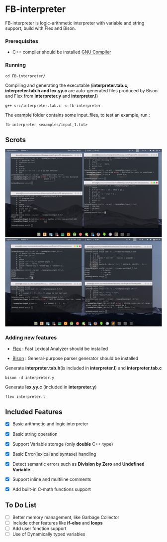 # FB-interpreter

FB-interpreter is logic-arithmetic interpreter with variable and string support, build with Flex and Bison.

### Prerequisites

* C++ compiler should be installed [GNU Compiler](https://gcc.gnu.org/install/)

### Running

```shell
cd FB-interpreter/

```

Compiling and generating the executable (**interpreter.tab.c, interpreter.tab.h and lex.yy.c** are auto-generated files produced by Bison and Flex from **interpreter.y** and **interpreter.l**)

```shell
g++ src/interpreter.tab.c -o fb-interpreter

```

The example folder contains some input_files, to test an example, run :

```shell
fb-interpreter <examples/input_1.txt>

```

Scrots
------

![Testing](scrots/tests.png?raw=true "Testing")
![basic string and fonction support](scrots/fct_str.png?raw=true "basic string and fonction support")
### Adding new features

* [Flex](https://www.gnu.org/software/flex/) : Fast Lexical Analyzer should be installed

* [Bison](https://www.gnu.org/software/bison/) : General-purpose parser generator should be installed

Generate **interpreter.tab.h**(is included in **interpreter.l**) and **interpreter.tab.c**

```shell
bison -d interpreter.y

```

Generate **lex.yy.c** (included in **interpreter.y**)

```shell
flex interpreter.l

```



## Included Features

- [x] Basic arithmetic and logic interpreter
- [x] Basic string operation
- [x] Support Variable storage (only **double** C++ type)
- [x] Basic Error(lexical and syntaxe) handling
- [x] Detect semantic errors such as **Division by Zero** and **Undefined Variable**...
- [x] Support inline and multiline comments
- [x] Add built-in C-math functions support


## To Do List 

- [ ] Better memory management, like Garbage Collector
- [ ] Include other features like **if-else** and **loops**
- [ ] Add user fonction support
- [ ] Use of Dynamically typed variables

